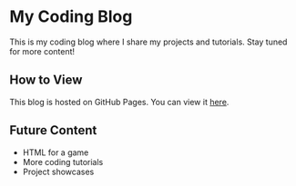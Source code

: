 # My Coding Blog

This is my coding blog where I share my projects and tutorials. Stay tuned for more content!

## How to View

This blog is hosted on GitHub Pages. You can view it [here](https://<your-username>.github.io/<repository-name>/).

## Future Content

- HTML for a game
- More coding tutorials
- Project showcases